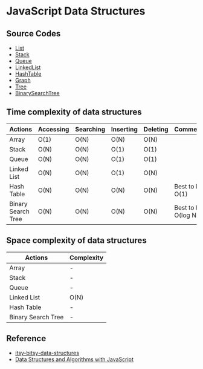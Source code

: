 # JavaScript Data Structures

## Source Codes

- [List](./lib/data-structures/list.js)
- [Stack](./lib/data-structures/stack.js)
- [Queue](./lib/data-structures/queue.js)
- [LinkedList](./lib/data-structures/linked-list.js)
- [HashTable](./lib/data-structures/hash-table.js)
- [Graph](./lib/data-structures/graph.js)
- [Tree](./lib/data-structures/tree.js)
- [BinarySearchTree](./lib/data-structures/binary-search-tree.js)

## Time complexity of data structures

| Actions            | Accessing | Searching | Inserting | Deleting | Comments            |
| ------------------ | --------- | --------- | --------- | -------- | ------------------- |
| Array              | O(1)      | O(N)      | O(N)      | O(N)     |                     |
| Stack              | O(N)      | O(N)      | O(1)      | O(1)     |                     |
| Queue              | O(N)      | O(N)      | O(1)      | O(1)     |                     |
| Linked List        | O(N)      | O(N)      | O(1)      | O(N)     |                     |
| Hash Table         | O(N)      | O(N)      | O(N)      | O(N)     | Best to be O(1)     |
| Binary Search Tree | O(N)      | O(N)      | O(N)      | O(N)     | Best to be O(log N) |

## Space complexity of data structures

| Actions            | Complexity |
| ------------------ | ---------- |
| Array              | -          |
| Stack              | -          |
| Queue              | -          |
| Linked List        | O(N)       |
| Hash Table         | -          |
| Binary Search Tree | -          |

## Reference

- [itsy-bitsy-data-structures](https://github.com/jamiebuilds/itsy-bitsy-data-structures)
- [Data Structures and Algorithms with JavaScript](https://book.douban.com/subject/25945449/)
